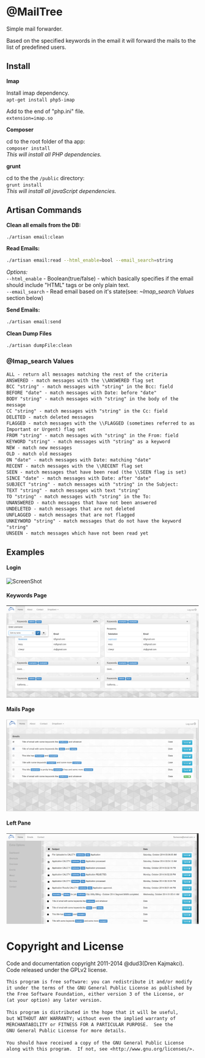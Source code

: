 @MailTree
=========

Simple mail forwarder.

Based on the specified keywords in the email it will forward the mails to the list of predefined users.

Install
--------

**Imap**

Install imap dependency. <br>
``apt-get install php5-imap``

Add to the end of "php.ini" file.<br>
``extension=imap.so``

**Composer**

cd to the root folder of tha app:<br>
``composer install``<br>
<i>This will install all PHP dependencies.</i>

**grunt**

cd to the the ``/public`` directory:<br>
``grunt install``<br>
<i>This will install all javaScript dependencies.</i>


Artisan Commands
-----------------
**Clean all emails from the DB:**
```sh
./artisan email:clean
```

**Read Emails:**
```sh
./artisan email:read --html_enable=bool --email_search=string
```
<i>Options:</i>
<br>
``--html_enable`` - Boolean(true/false) - which basically specifies if the email should include "HTML" tags or be only plain text.
<br>
``--email_search`` - Read email based on it's state(see: <i>~Imap_search Values</i> section below)

**Send Emails:**
```sh
./artisan email:send
```

**Clean Dump Files**
```sh
./artisan dumpFile:clean
```

### @Imap_search Values
```text
ALL - return all messages matching the rest of the criteria
ANSWERED - match messages with the \\ANSWERED flag set
BCC "string" - match messages with "string" in the Bcc: field
BEFORE "date" - match messages with Date: before "date"
BODY "string" - match messages with "string" in the body of the message
CC "string" - match messages with "string" in the Cc: field
DELETED - match deleted messages
FLAGGED - match messages with the \\FLAGGED (sometimes referred to as Important or Urgent) flag set
FROM "string" - match messages with "string" in the From: field
KEYWORD "string" - match messages with "string" as a keyword
NEW - match new messages
OLD - match old messages
ON "date" - match messages with Date: matching "date"
RECENT - match messages with the \\RECENT flag set
SEEN - match messages that have been read (the \\SEEN flag is set)
SINCE "date" - match messages with Date: after "date"
SUBJECT "string" - match messages with "string" in the Subject:
TEXT "string" - match messages with text "string"
TO "string" - match messages with "string" in the To:
UNANSWERED - match messages that have not been answered
UNDELETED - match messages that are not deleted
UNFLAGGED - match messages that are not flagged
UNKEYWORD "string" - match messages that do not have the keyword "string"
UNSEEN - match messages which have not been read yet
```

Examples
--------

#### Login
![ScreenShot](https://raw.githubusercontent.com/dud3/e_fwd/master/public/app_samples/e_fwd-signin.png)

#### Keywords Page
![ScreenShot](https://raw.githubusercontent.com/dud3/MailTree/master/public/app_samples/keywords_page.png)

#### Mails Page
![ScreenShot](https://raw.githubusercontent.com/dud3/MailTree/master/public/app_samples/mails-p.png)

#### Left Pane
![ScreenShot](https://raw.githubusercontent.com/dud3/MailTree/master/public/app_samples/mailtree-leftpane.png)

Copyright and License
=====================
Code and documentation copyright 2011-2014 @dud3(Dren Kajmakci). Code released under the GPLv2 license.

```text
This program is free software: you can redistribute it and/or modify
it under the terms of the GNU General Public License as published by
the Free Software Foundation, either version 3 of the License, or
(at your option) any later version.

This program is distributed in the hope that it will be useful,
but WITHOUT ANY WARRANTY; without even the implied warranty of
MERCHANTABILITY or FITNESS FOR A PARTICULAR PURPOSE.  See the
GNU General Public License for more details.

You should have received a copy of the GNU General Public License
along with this program.  If not, see <http://www.gnu.org/licenses/>.
```
